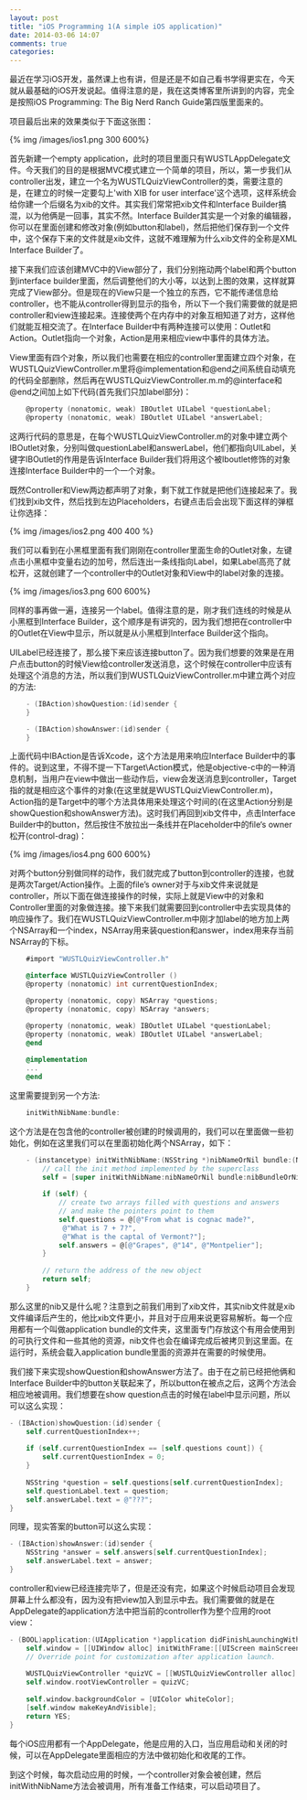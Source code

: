 ```yaml
---
layout: post
title: "iOS Programming 1(A simple iOS application)"
date: 2014-03-06 14:07
comments: true
categories: 
---
```

最近在学习iOS开发，虽然课上也有讲，但是还是不如自己看书学得更实在，今天就从最基础的iOS开发说起。值得注意的是，我在这类博客里所讲到的内容，完全是按照iOS Programming: The Big Nerd Ranch Guide第四版里面来的。
<!-- more -->
项目最后出来的效果类似于下面这张图：
	
{% img /images/ios1.png 300 600%}
	
首先新建一个empty application，此时的项目里面只有WUSTLAppDelegate文件。今天我们的目的是根据MVC模式建立一个简单的项目，所以，第一步我们从controller出发，建立一个名为WUSTLQuizViewController的类，需要注意的是，在建立的时候一定要勾上'with XIB for user interface'这个选项，这样系统会给你建一个后缀名为xib的文件。其实我们常常把xib文件和Interface Builder搞混，以为他俩是一回事，其实不然。Interface Builder其实是一个对象的编辑器，你可以在里面创建和修改对象(例如button和label)，然后把他们保存到一个文件中，这个保存下来的文件就是xib文件，这就不难理解为什么xib文件的全称是XML Interface Builder了。

接下来我们应该创建MVC中的View部分了，我们分别拖动两个label和两个button到interface builder里面，然后调整他们的大小等，以达到上图的效果，这样就算完成了View部分。但是现在的View只是一个独立的东西，它不能传递信息给controller，也不能从controller得到显示的指令，所以下一个我们需要做的就是把controller和view连接起来。连接使两个在内存中的对象互相知道了对方，这样他们就能互相交流了。在Interface Builder中有两种连接可以使用：Outlet和Action。Outlet指向一个对象，Action是用来相应view中事件的具体方法。
	
View里面有四个对象，所以我们也需要在相应的controller里面建立四个对象，在WUSTLQuizViewController.m里将@implementation和@end之间系统自动填充的代码全部删除，然后再在WUSTLQuizViewController.m.m的@interface和@end之间加上如下代码(首先我们只加label部分)：

```objective-c
    @property (nonatomic, weak) IBOutlet UILabel *questionLabel;
	@property (nonatomic, weak) IBOutlet UILabel *answerLabel;
```

这两行代码的意思是，在每个WUSTLQuizViewController.m的对象中建立两个IBOutlet对象，分别叫做questionLabel和answerLabel，他们都指向UILabel，关键字IBOutlet的作用是告诉Interface Builder我们将用这个被Iboutlet修饰的对象连接Interface Builder中的一个一个对象。

既然Controller和View两边都声明了对象，剩下就工作就是把他们连接起来了。我们找到xib文件，然后找到左边Placeholders，右键点击后会出现下面这样的弹框让你选择：
	
{% img /images/ios2.png 400 400 %}

我们可以看到在小黑框里面有我们刚刚在controller里面生命的Outlet对象，左键点击小黑框中变量右边的加号，然后连出一条线指向Label，如果Label高亮了就松开，这就创建了一个controller中的Outlet对象和View中的label对象的连接。
	
{% img /images/ios3.png 600 600%}

同样的事再做一遍，连接另一个label。值得注意的是，刚才我们连线的时候是从小黑框到Interface Builder，这个顺序是有讲究的，因为我们想把在controller中的Outlet在View中显示，所以就是从小黑框到Interface Builder这个指向。

UILabel已经连接了，那么接下来应该连接button了。因为我们想要的效果是在用户点击button的时候View给controller发送消息，这个时候在controller中应该有处理这个消息的方法，所以我们到WUSTLQuizViewController.m中建立两个对应的方法:

```objective-c
	- (IBAction)showQuestion:(id)sender {
	}

	- (IBAction)showAnswer:(id)sender {
	}
```

上面代码中IBAction是告诉Xcode，这个方法是用来响应Interface Builder中的事件的。说到这里，不得不提一下Target\Action模式，他是objective-c中的一种消息机制，当用户在view中做出一些动作后，view会发送消息到controller，Target指的就是相应这个事件的对象(在这里就是WUSTLQuizViewController.m)，Action指的是Target中的哪个方法具体用来处理这个时间的(在这里Action分别是showQuestion和showAnswer方法)。这时我们再回到xib文件中，点击Interface Builder中的button，然后按住不放拉出一条线并在Placeholder中的file‘s owner松开(control-drag)：

{% img /images/ios4.png 600 600%}
	
对两个button分别做同样的动作，我们就完成了button到controller的连接，也就是两次Target/Action操作。上面的file’s owner对于与xib文件来说就是controller，所以下面在做连接操作的时候，实际上就是View中的对象和Controller里面的对象做连接。接下来我们就需要回到controller中去实现具体的响应操作了。我们在WUSTLQuizViewController.m中刚才加label的地方加上两个NSArray和一个index，NSArray用来装question和answer，index用来存当前NSArray的下标。
	
```objective-c
	#import "WUSTLQuizViewController.h"

	@interface WUSTLQuizViewController ()
	@property (nonatomic) int currentQuestionIndex;

	@property (nonatomic, copy) NSArray *questions;
	@property (nonatomic, copy) NSArray *answers;

	@property (nonatomic, weak) IBOutlet UILabel *questionLabel;
	@property (nonatomic, weak) IBOutlet UILabel *answerLabel;
	@end
	
	@implementation
	...
	@end
```

这里需要提到另一个方法:

```objective-c
    initWithNibName:bundle:
```

这个方法是在包含他的controller被创建的时候调用的，我们可以在里面做一些初始化，例如在这里我们可以在里面初始化两个NSArray，如下：
```objective-c
	- (instancetype) initWithNibName:(NSString *)nibNameOrNil bundle:(NSBundle 			*)nibBundleOrNil {
    	// call the init method implemented by the superclass
	    self = [super initWithNibName:nibNameOrNil bundle:nibBundleOrNil];
    
    	if (self) {
        	// create two arrays filled with questions and answers
	        // and make the pointers point to them
    	    self.questions = @[@"From what is cognac made?",
    	     @"What is 7 + 7?", 
    	     @"What is the captal of Vermont?"];
    	    self.answers = @[@"Grapes", @"14", @"Montpelier"];
    	}
    
	    // return the address of the new object
    	return self;
	}
```
那么这里的nib又是什么呢？注意到之前我们用到了xib文件，其实nib文件就是xib文件编译后产生的，他比xib文件更小，并且对于应用来说更容易解析。每一个应用都有一个叫做application bundle的文件夹，这里面专门存放这个有用会使用到的可执行文件和一些其他的资源，nib文件也会在编译完成后被拷贝到这里面。在运行时，系统会载入application bundle里面的资源并在需要的时候使用。
	
我们接下来实现showQuestion和showAnswer方法了。由于在之前已经把他俩和Interface Builder中的button关联起来了，所以button在被点之后，这两个方法会相应地被调用。我们想要在show question点击的时候在label中显示问题，所以可以这么实现：

```objective-c
- (IBAction)showQuestion:(id)sender {    
    self.currentQuestionIndex++;
    
    if (self.currentQuestionIndex == [self.questions count]) {    
        self.currentQuestionIndex = 0;
    }
    
    NSString *question = self.questions[self.currentQuestionIndex];
    self.questionLabel.text = question;
    self.answerLabel.text = @"???";
}
```

同理，现实答案的button可以这么实现：

```objective-c
- (IBAction)showAnswer:(id)sender {
    NSString *answer = self.answers[self.currentQuestionIndex];
    self.answerLabel.text = answer;
}
```
controller和view已经连接完毕了，但是还没有完，如果这个时候启动项目会发现屏幕上什么都没有，因为没有把view加入到显示中去。我们需要做的就是在AppDelegate的application方法中把当前的controller作为整个应用的root view：

```objective-c
- (BOOL)application:(UIApplication *)application didFinishLaunchingWithOptions:(NSDictionary 	*)launchOptions {  
    self.window = [[UIWindow alloc] initWithFrame:[[UIScreen mainScreen] bounds]];
	// Override point for customization after application launch.
    
    WUSTLQuizViewController *quizVC = [[WUSTLQuizViewController alloc] init];
    self.window.rootViewController = quizVC;
    
    self.window.backgroundColor = [UIColor whiteColor];
    [self.window makeKeyAndVisible];
    return YES;
}
```

每个iOS应用都有一个AppDelegate，他是应用的入口，当应用启动和关闭的时候，可以在AppDelegate里面相应的方法中做初始化和收尾的工作。
	
到这个时候，每次启动应用的时候，一个controller对象会被创建，然后initWithNibName方法会被调用，所有准备工作结束，可以启动项目了。